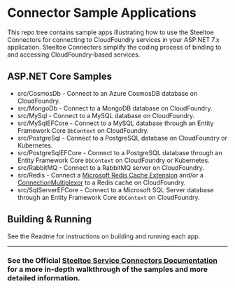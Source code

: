 # Connector Sample Applications

This repo tree contains sample apps illustrating how to use the Steeltoe Connectors for connecting to CloudFoundry services in your ASP.NET 7.x application.
Steeltoe Connectors simplify the coding process of binding to and accessing CloudFoundry-based services.

## ASP.NET Core Samples

* src/CosmosDb - Connect to an Azure CosmosDB database on CloudFoundry.
* src/MongoDb - Connect to a MongoDB database on CloudFoundry.
* src/MySql - Connect to a MySQL database on CloudFoundry.
* src/MySqlEFCore - Connect to a MySQL database through an Entity Framework Core `DbContext` on CloudFoundry.
* src/PostgreSql - Connect to a PostgreSQL database on CloudFoundry or Kubernetes.
* src/PostgreSqlEFCore - Connect to a PostgreSQL database through an Entity Framework Core `DbContext` on CloudFoundry or Kubernetes.
* src/RabbitMQ - Connect to a RabbitMQ server on CloudFoundry.
* src/Redis - Connect a [Microsoft Redis Cache Extension](https://github.com/aspnet/Caching/tree/dev/src/Microsoft.Extensions.Caching.Redis) and/or a [ConnectionMultiplexor](https://github.com/StackExchange/StackExchange.Redis) to a Redis cache on CloudFoundry.
* src/SqlServerEFCore - Connect to a Microsoft SQL Server database through an Entity Framework Core `DbContext` on CloudFoundry.

## Building & Running

See the Readme for instructions on building and running each app.

---

### See the Official [Steeltoe Service Connectors Documentation](https://docs.steeltoe.io/api/v3/connectors/) for a more in-depth walkthrough of the samples and more detailed information.
